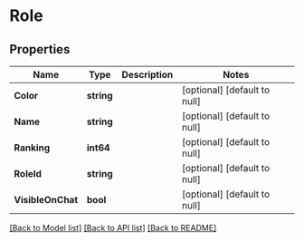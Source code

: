 # Role

## Properties
Name | Type | Description | Notes
------------ | ------------- | ------------- | -------------
**Color** | **string** |  | [optional] [default to null]
**Name** | **string** |  | [optional] [default to null]
**Ranking** | **int64** |  | [optional] [default to null]
**RoleId** | **string** |  | [optional] [default to null]
**VisibleOnChat** | **bool** |  | [optional] [default to null]

[[Back to Model list]](../README.md#documentation-for-models) [[Back to API list]](../README.md#documentation-for-api-endpoints) [[Back to README]](../README.md)

